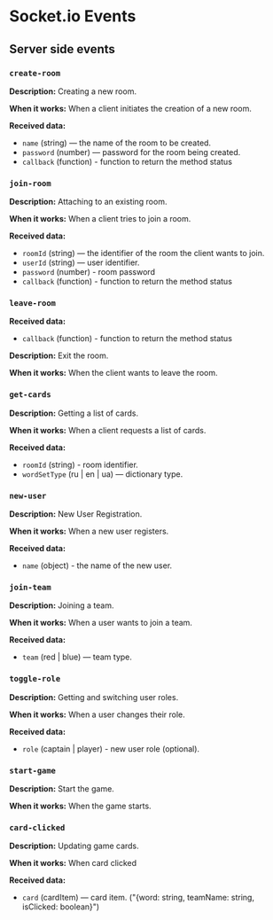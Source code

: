 

# Socket.io Events

## Server side events

### `create-room`

**Description:**
Creating a new room.

**When it works:**
When a client initiates the creation of a new room.

**Received data:**
- `name` (string) — the name of the room to be created.
- `password` (number) — password for the room being created.
- `callback` (function) - function to return the method status


### `join-room`

**Description:**
Attaching to an existing room.

**When it works:**
When a client tries to join a room.

**Received data:**
- `roomId` (string) — the identifier of the room the client wants to join.
- `userId` (string) — user identifier.
- `password` (number) - room password
- `callback` (function) - function to return the method status


### `leave-room`

**Received data:**
- `callback` (function) - function to return the method status

**Description:**
Exit the room.

**When it works:**
When the client wants to leave the room.

### `get-cards`

**Description:**
Getting a list of cards.

**When it works:**
When a client requests a list of cards.

**Received data:**
- `roomId` (string) - room identifier.
- `wordSetType` (ru | en | ua) — dictionary type.


### `new-user`

**Description:**
New User Registration.

**When it works:**
When a new user registers.

**Received data:**
- `name` (object) - the name of the new user.

### `join-team`

**Description:**
Joining a team.

**When it works:**
When a user wants to join a team.

**Received data:**
- `team` (red | blue) — team type.


### `toggle-role`

**Description:**
Getting and switching user roles.

**When it works:**
When a user changes their role.

**Received data:**
- `role` (captain | player) - new user role (optional).


### `start-game`

**Description:**
Start the game.

**When it works:**
When the game starts.


### `card-clicked`
**Description:**
Updating game cards.

**When it works:**
When card clicked

**Received data:**
- `card` (cardItem) — card item. ("{word: string, teamName: string, isClicked: boolean}")